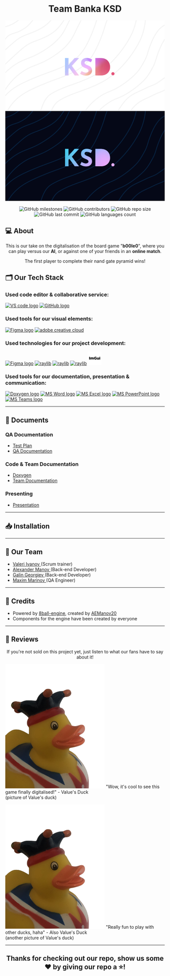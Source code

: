 <h1 align="center">Team Banka KSD</h1>

<p align="center">
    <img src="res/img/banners/ksd-banner-light.jpg#gh-light-mode-only"/>
    <img src="res/img/banners/ksd-banner-dark.jpg#gh-dark-mode-only"/>
</p>

<p align = "center">
    <img alt="GitHub milestones" src="https://img.shields.io/github/milestones/all/VTIvanov20/banka-ksd?style=flat-square">
    <img alt="GitHub contributors" src="https://img.shields.io/github/contributors/VTIvanov20/banka-ksd?style=flat-square">
    <img alt="GitHub repo size" src="https://img.shields.io/github/repo-size/VTIvanov20/banka-ksd?style=flat-square">
    <img alt="GitHub last commit" src="https://img.shields.io/github/last-commit/VTIvanov20/banka-ksd?style=flat-square">
    <img alt="GitHub languages count"src="https://img.shields.io/github/languages/count/VTIvanov20/banka-ksd?style=flat-square">
<br>

## 💻 About
<p align="center">This is our take on the digitalisation of the board game "<B>b00le0</B>", where you can play versus our <B>AI</B>, or against one of your friends in an <b>online match</b>.</p>
<p align="center">The first player to complete their nand gate pyramid wins!</p>

## 🗂️ Our Tech Stack
### Used code editor & collaborative service:
<p align="left">
    <a href="https://code.visualstudio.com/"><img src="https://img.icons8.com/color/344/visual-studio-code-2019.png" alt="VS code logo" width=48px /></a>
    <a href="https://github.com/"><img src="https://img.icons8.com/nolan/344/github.png" alt="GitHub logo" width=52px /></a>
</p>

### Used tools for our visual elements:
<p align="left">
    <a href="https://www.figma.com/"><img src="https://img.icons8.com/color/344/figma--v1.png" alt="Figma logo" width=48px/></a>
    <a href="https://www.adobe.com/creativecloud.html"><img src="https://www.adobe.com/content/dam/shared/images/product-icons/svg/creative-cloud.svg" alt="adobe creative cloud" width=48px /></a>
</p>

### Used technologies for our project development:
<p align="left">
    <a href="https://www.cplusplus.com/"><img src="https://www.rockodilegames.com/wp-content/uploads/2018/09/c-plus-plus-logo.png" alt="Figma logo" width=48px/></a>
    <a href="https://www.python.org/"><img src="https://img.icons8.com/color/344/python--v1.png" alt="raylib" width=48px /></a>
    <a href="https://github.com/TheBrightSide/codename-8ball-engine"><img src="https://i.imgur.com/OQvonLA.png" alt="raylib" width=48px /></a>
    <a href="https://www.raylib.com/"><img src="https://upload.wikimedia.org/wikipedia/commons/f/f4/Raylib_logo.png" alt="raylib" width=48px /></a>
    <a href="https://www.dearimgui.org/"><img src="https://raw.githubusercontent.com/simongeilfus/Cinder-ImGui/master/cinderblock.png" alt="Figma logo" width=43px/></a>
</p>

### Used tools for our documentation, presentation & communication:
<p align="left">
    <a href="https://www.doxygen.nl/"><img src="https://images-wixmp-ed30a86b8c4ca887773594c2.wixmp.com/i/6ac1857f-f453-48fa-b3b9-4033de693b17/dbd0jys-fde5ad33-8c95-4dea-83fc-56c72aea2eb1.png" alt="Doxygen logo" width=42px /></a>
    <a href="https://www.microsoft.com/en-ww/microsoft-365/word"><img src="https://img.icons8.com/color/344/ms-word.png" alt="MS Word logo" width=48px /></a>
    <a href="https://www.microsoft.com/en-ww/microsoft-365/excel"><img src="https://img.icons8.com/color/344/ms-excel.png" alt="MS Excel logo" width=48px /></a>
    <a href="https://www.microsoft.com/en-ww/microsoft-365/powerpoint"><img src="https://img.icons8.com/color/344/ms-powerpoint.png" alt="MS PowerPoint logo" width=48px /></a>
    <a href="https://www.microsoft.com/en/microsoft-teams/group-chat-software"><img src="https://img.icons8.com/color/344/microsoft-teams.png" alt = "MS Teams logo" width=46px /></a>
</p>

<hr>

## 📄 Documents
### QA Documentation
  - [Test Plan](https://codingburgas-my.sharepoint.com/:w:/g/personal/mmmarinov20_codingburgas_bg/EeD7jO835_RCuwrzUUf1rR4BOu9SfPDFHS1_5PKnmHc0wA?e=CzQkOa)
  - [QA Documentation](https://codingburgas-my.sharepoint.com/:x:/g/personal/mmmarinov20_codingburgas_bg/ETdkmjILzaxMlQJXpbLyAt4BXELspmsbYYRs7hyqzAoYmA?e=YFWlK1)

### Code & Team Documentation
  - [Doxygen]()
  - [Team Documentation](https://codingburgas-my.sharepoint.com/:w:/g/personal/mmmarinov20_codingburgas_bg/EQW4FjkcMSlKsHJdgFD9ZNgBRjqL-YJlKYuJwjW257MJWg?e=g1Iryv)

### Presenting
  - [Presentation]()

<hr>

## 📥 Installation

<hr>

## 🧒 Our Team

- <a href = "https://github.com/VTIvanov20"> Valeri Ivanov </a> (Scrum trainer)
- <a href = "https://github.com/AEManov20"> Alexander Manov </a> (Back-end Developer)
- <a href = "https://github.com/GGGeorgiev20"> Galin Georgiev </a> (Back-end Developer)
- <a href = "https://github.com/MMMarinov20"> Maxim Marinov </a> (QA Engineer)

<hr>

## 🤝 Credits
- Powered by [8ball-engine](https://github.com/TheBrightSide/codename-8ball-engine), created by <a href="https://github.com/AEManov20">AEManov20</a>
- Components for the engine have been created by everyone

<hr>

## 📖 Reviews
<p align="center">If you're not sold on this project yet, just listen to what our fans have to say about it!</p>

![Picture](res/img/banners/duck.png) "Wow, it's cool to see this game finally digitalised!" - Value's Duck <br>
    (picture of Value's duck)

![Picture](res/img/banners/duck.png) "Really fun to play with other ducks, haha" - Also Value's Duck <br>
    (another picture of Value's duck)

<hr>

## <p align="center">Thanks for checking out our repo, show us some ❤️ by giving our repo a ⭐️!</p>